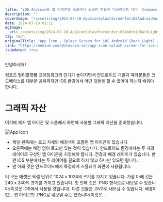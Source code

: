 ```yaml
---
title: "iOS Android용 앱 아이콘과 스플래시 스크린 만들기 다크라이트 테마  Compose Multiplatform 가이드"
description: ""
coverImage: "/assets/img/2024-07-10-AppIconSplashScreenforiOSAndroidDarkLightComposeMultiplatform_0.png"
date: 2024-07-10 01:11
ogImage:
  url: /assets/img/2024-07-10-AppIconSplashScreenforiOSAndroidDarkLightComposeMultiplatform_0.png
tag: Tech
originalTitle: "App Icon , Splash Screen for iOS Android (Dark Light) — Compose Multiplatform"
link: "https://medium.com/@stevdza-san/app-icon-splash-screen-for-ios-android-dark-light-compose-multiplatform-382e9c647d24"
isUpdated: true
---
```


안녕하세요!

컴포즈 멀티플랫폼 프레임워크의 인기가 높아지면서 안드로이드 개발자 여러분들은 코드베이스를 대부분 공유하지만 iOS 환경에서 어떤 것들을 할 수 있어야 하는지 배워야 합니다.

# 그래픽 자산

여기에 제가 앱 아이콘 및 스플래시 화면에 사용할 그래픽 자산을 준비했습니다.

<div class="content-ad"></div>

![App Icon](/assets/img/2024-07-10-AppIconSplashScreenforiOSAndroidDarkLightComposeMultiplatform_1.png)

- 제일 왼쪽에는 로고 자체와 배경색이 포함된 앱 아이콘이 있습니다.
- 오른쪽에는 배경 없이 로고만 있는 것이 있습니다. 안드로이드 환경에서는 두 개의 레이어로 구성된 앱 아이콘을 지정해야 합니다. 전경과 배경 레이어가 있습니다. 반면 iOS 부분에서는 두 레이어를 필요로 하지 않고 하나만 있으면 됩니다.
- 맨 아래 것은 안드로이드에서 특정하게 스플래쉬 화면에 사용됩니다.

이 모든 에셋은 픽셀 단위로 1024 x 1024의 크기를 가지고 있습니다. 가장 아래 것은 240 x 240의 크기를 가지고 있습니다. 첫 번째 것은 .PNG 형식으로 내보낼 수 있습니다(이것은 iOS에서 사용될 것입니다). 다른 것들은 .SVG로 내보낼 수 있습니다. 배경이 없는 앱 아이콘만 .PNG로 내보낼 수도 있습니다(이것은...
